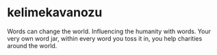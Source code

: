 # kelimekavanozu
Words can change the world. Influencing the humanity with words. Your very own word jar, within every word you toss it in, you help charities around the world.
